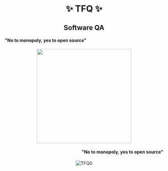 <h1 align="center"> ✨ TFQ ✨</h1>
<h2 align="center"> Software QA</h2>

<h4 align="left"> "No to monopoly, yes to open source"</h4>
<div align="center">
  <img height="300" src="https://upload.wikimedia.org/wikipedia/commons/1/1b/Ken_Thompson_and_Dennis_Ritchie--1973.jpg"  />
</div>
<h4 align="right"> "No to monopoly, yes to open source"</h4>
<p align="center"> <img src="https://komarev.com/ghpvc/?username=TFQ0&color=blueviolet&style=for-the-badge" alt="TFQ0" /> </p>

